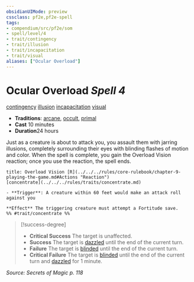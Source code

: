 ```yaml
---
obsidianUIMode: preview
cssclass: pf2e,pf2e-spell
tags:
- compendium/src/pf2e/som
- spell/level/4
- trait/contingency
- trait/illusion
- trait/incapacitation
- trait/visual
aliases: ["Ocular Overload"]
---
```

# Ocular Overload *Spell 4*   
[contingency](../../rules/traits/contingency-som.md)  [illusion](../../rules/traits/illusion.md)  [incapacitation](../../rules/traits/incapacitation.md)  [visual](../../rules/traits/visual.md)  

- **Traditions**: [arcane](../../rules/traits/arcane.md), [occult](../../rules/traits/occult.md), [primal](../../rules/traits/primal.md)
- **Cast** 10 minutes 
- **Duration**24 hours

Just as a creature is about to attack you, you assault them with jarring illusions, completely surrounding their eyes with blinding flashes of motion and color. When the spell is complete, you gain the Overload Vision reaction; once you use the reaction, the spell ends.

```ad-embed-ability
title: Overload Vision [R](../../../rules/core-rulebook/chapter-9-playing-the-game.md#Actions "Reaction")
[concentrate](../../../rules/traits/concentrate.md)  

- **Trigger**: A creature within 60 feet would make an attack roll against you

**Effect** The triggering creature must attempt a Fortitude save.  
%% #trait/concentrate %%
```

> [!success-degree] 
> - **Critical Success** The target is unaffected.
> - **Success** The target is [dazzled](../../rules/conditions.md#Dazzled) until the end of the current turn.
> - **Failure** The target is [blinded](../../rules/conditions.md#Blinded) until the end of the current turn.
> - **Critical Failure** The target is [blinded](../../rules/conditions.md#Blinded) until the end of the current turn and [dazzled](../../rules/conditions.md#Dazzled) for 1 minute.

*Source: Secrets of Magic p. 118*
